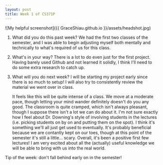 ```yaml
---
layout: post
title: Week 1 of CS371P
---
```

![My helpful screenshot]({{ GraceShiau.github.io }}/assets/headshot.jpg)

1. What did you do this past week?
We had the first two classes of the semester, and I was able to begin adjusting myself both mentally and technically to what's required of us for this class.
2. What's in your way?
There is a lot to do even just for the first project. Having barely used Github and not learned it solidly, I think I'll need to do some extra research to catch up. 
3. What will you do next week?
I will be starting my project early since there is so much to setup! I will also try to consistently review the material we went over in class.


	It feels like this will be quite intense of a class. We move at a moderate pace, though letting your mind wander definitely doesn't do you any good. The classroom is quite cramped, which isn't always pleasant, though I suppose there isn't a lot we can do about it. I'm not sure exactly how I feel about Dr. Downing's style of involving students in the lectures (i.e. picking students on by on and putting them on the spot). I think it's something we'll all just get used to eventually. It's probably beneficial because we are contantly kept on our toes, though at this point of the semester it's still a little... scary. Overall, it's been a positive first few lectures! I am very excited about all the (actually) useful knowledge we will be able to bring with us into the real world.

Tip of the week: don't fall behind early on in the semester!

<script>
  (function(i,s,o,g,r,a,m){i['GoogleAnalyticsObject']=r;i[r]=i[r]||function(){
  (i[r].q=i[r].q||[]).push(arguments)},i[r].l=1*new Date();a=s.createElement(o),
  m=s.getElementsByTagName(o)[0];a.async=1;a.src=g;m.parentNode.insertBefore(a,m)
  })(window,document,'script','//www.google-analytics.com/analytics.js','ga');

  ga('create', 'UA-73081993-1', 'auto');
  ga('send', 'pageview');

</script>

